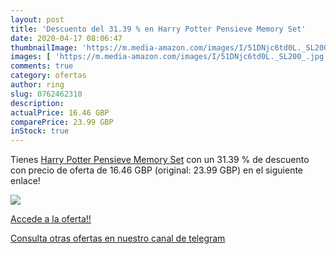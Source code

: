 ```yaml
---
layout: post
title: 'Descuento del 31.39 % en Harry Potter Pensieve Memory Set'
date: 2020-04-17 08:06:47
thumbnailImage: 'https://m.media-amazon.com/images/I/51DNjc6td0L._SL200_.jpg'
images: [ 'https://m.media-amazon.com/images/I/51DNjc6td0L._SL200_.jpg' ]
comments: true
category: ofertas
author: ring
slug: 0762462310
description:
actualPrice: 16.46 GBP
comparePrice: 23.99 GBP
inStock: true
---
```


Tienes [Harry Potter Pensieve Memory Set](https://www.amazon.co.uk/dp/0762462310/?tag=redken01-21) con un 31.39 % de descuento con precio de oferta de 16.46 GBP (original: 23.99 GBP) en el siguiente enlace!

[![](https://m.media-amazon.com/images/I/51DNjc6td0L._SL200_.jpg)](https://www.amazon.co.uk/dp/0762462310/?tag=redken01-21)

[Accede a la oferta!!](https://www.amazon.co.uk/dp/0762462310/?tag=redken01-21)

[Consulta otras ofertas en nuestro canal de telegram](https://t.me/s/ofertas25)
